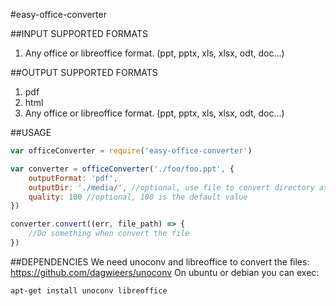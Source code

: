 #easy-office-converter

##INPUT SUPPORTED FORMATS
1. Any office or libreoffice format. (ppt, pptx, xls, xlsx, odt, doc...)

##OUTPUT SUPPORTED FORMATS
1. pdf
2. html
3. Any office or libreoffice format. (ppt, pptx, xls, xlsx, odt, doc...)

##USAGE

``` js
var officeConverter = require('easy-office-converter')

var converter = officeConverter('./foo/foo.ppt', {
	outputFormat: 'pdf',
	outputDir: './media/', //optional, use file to convert directory as default value
	quality: 100 //optional, 100 is the default value
})

converter.convert((err, file_path) => {
	//Do something when convert the file
})
```

##DEPENDENCIES
We need unoconv and libreoffice to convert the files: <https://github.com/dagwieers/unoconv>
On ubuntu or debian you can exec:
```
apt-get install unoconv libreoffice
```
